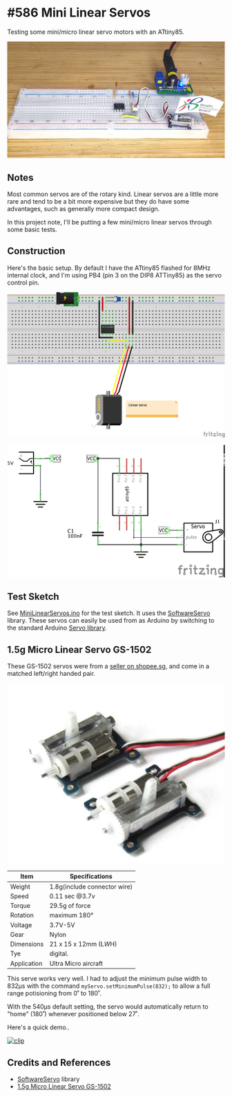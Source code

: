 # #586 Mini Linear Servos

Testing some mini/micro linear servo motors with an ATtiny85.

![Build](./assets/MiniLinearServos_build.jpg?raw=true)

## Notes

Most common servos are of the rotary kind.
Linear servos are a little more rare and tend to be a bit more expensive but they do have some advantages,
such as generally more compact design.

In this project note, I'll be putting a few mini/micro linear servos through some basic tests.

## Construction

Here's the basic setup. By default I have the ATtiny85 flashed for 8MHz internal clock,
and I'm using PB4 (pin 3 on the DIP8 ATTiny85) as the servo control pin.


![Breadboard](./assets/MiniLinearServos_bb.jpg?raw=true)

![Schematic](./assets/MiniLinearServos_schematic.jpg?raw=true)

## Test Sketch

See [MiniLinearServos.ino](./MiniLinearServos.ino) for the test sketch.
It uses the [SoftwareServo](https://github.com/ttseng/SoftwareServo) library.
These servos can easily be used from as Arduino by switching to the
standard Arduino
[Servo library](https://www.arduino.cc/reference/en/libraries/servo/).


## 1.5g Micro Linear Servo GS-1502

These GS-1502 servos were from a [seller on shopee.sg](https://shopee.sg/2x-1.5g-Digital-Ultra-Micro-Linear-Servo-V-Tail-Function-GS-1502-Left-Right-i.70675888.1608865461), and come in a matched left/right handed pair.

![gs1502](./assets/gs1502.jpg?raw=true)

| Item        | Specifications               |
|-------------|------------------------------|
| Weight      | 1.8g(include connector wire) |
| Speed       | 0.11 sec @3.7v               |
| Torque      | 29.5g of force               |
| Rotation    | maximum 180°                 |
| Voltage     | 3.7V-5V                      |
| Gear        | Nylon                        |
| Dimensions  | 21 x 15 x 12mm (L*W*H)       |
| Tye         | digital.                     |
| Application | Ultra Micro aircraft         |

This serve works very well. I had to adjust the minimum pulse width to 832µs
with the command `myServo.setMinimumPulse(832);` to allow a full range potisioning from 0˚ to 180˚.

With the 540µs default setting, the servo would automatically return to "home" (180˚)
whenever positioned below 27˚.

Here's a quick demo..

[![clip](https://img.youtube.com/vi/RXflNAJlG2s/0.jpg)](https://www.youtube.com/watch?v=RXflNAJlG2s)

## Credits and References

* [SoftwareServo](https://github.com/ttseng/SoftwareServo) library
* [1.5g Micro Linear Servo GS-1502](https://shopee.sg/2x-1.5g-Digital-Ultra-Micro-Linear-Servo-V-Tail-Function-GS-1502-Left-Right-i.70675888.1608865461)
